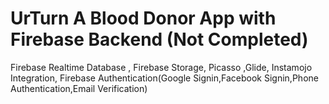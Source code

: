 # UrTurn A Blood Donor App with Firebase Backend (Not Completed)

Firebase Realtime Database ,
Firebase Storage,
Picasso ,Glide,
Instamojo Integration,
Firebase Authentication(Google Signin,Facebook Signin,Phone Authentication,Email Verification)
